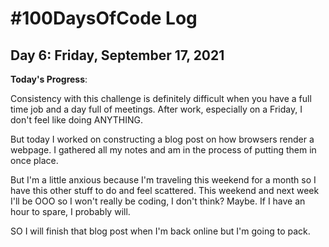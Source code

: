 # #100DaysOfCode Log

## Day 6: Friday, September 17, 2021

**Today's Progress**:

Consistency with this challenge is definitely difficult when you have a full time job and a day full of meetings. After work, especially on a Friday, I don't feel like doing ANYTHING.

But today I worked on constructing a blog post on how browsers render a webpage. I gathered all my notes and am in the process of putting them in once place.

But I'm a little anxious because I'm traveling this weekend for a month so I have this other stuff to do and feel scattered. This weekend and next week I'll be OOO so I won't really be coding, I don't think? Maybe. If I have an hour to spare, I probably will.

SO I will finish that blog post when I'm back online but I'm going to pack.
